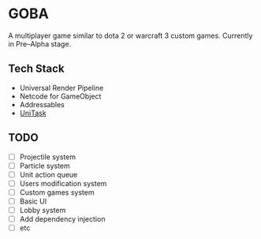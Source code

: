 # GOBA

A multiplayer game similar to dota 2 or warcraft 3 custom games. Currently in Pre–Alpha stage.

## Tech Stack

- Universal Render Pipeline
- Netcode for GameObject
- Addressables
- [UniTask](https://github.com/Cysharp/UniTask)

## TODO

- [ ] Projectile system
- [ ] Particle system
- [ ] Unit action queue
- [ ] Users modification system
- [ ] Custom games system
- [ ] Basic UI
- [ ] Lobby system
- [ ] Add dependency injection 
- [ ] etc
